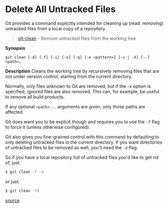# Delete All Untracked Files

Git provides a command explicitly intended for cleaning up (read: removing)
untracked files from a local copy of a repository.

> [git-clean](https://git-scm.com/docs/git-clean) - Remove untracked files from the working tree

<b>Synopsis</b>
```
git clean [-d] [-f] [-i] [-n] [-q] [-e <pattern>] [-x | -X] [--] <path>…​
```

<b>Description</b>
Cleans the working tree by recursively removing files that are not under version control, starting from the current directory.

Normally, only files unknown to Git are removed, but if the -x option is specified, ignored files are also removed. This can, for example, be useful to remove all build products.

If any optional `<path>...` arguments are given, only those paths are affected.

Git does want you to be explicit though and requires you to use the `-f`
flag to force it (unless otherwise configured).

Git also gives you fine-grained control with this command by defaulting to
only deleting untracked files in the current directory. If you want
directories of untracked files to be removed as well, you'll need the `-d`
flag.

So if you have a local repository full of untracked files you'd like to get
rid of, just:

```bash
$ git clean -f -d
```

or just:

```bash
$ git clean -fd
```

[source](http://stackoverflow.com/questions/61212/remove-local-untracked-files-from-my-current-git-branch)